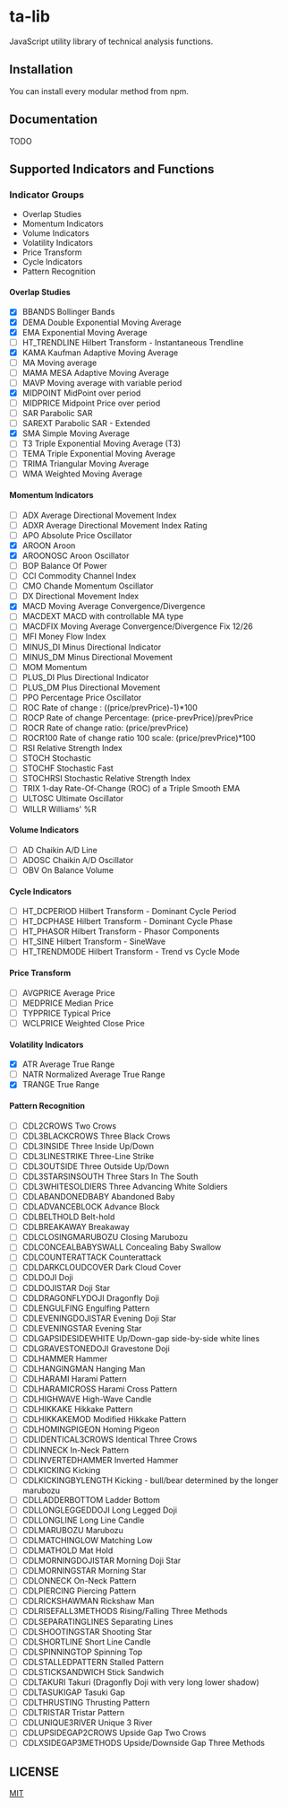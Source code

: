 # ta-lib
JavaScript utility library of technical analysis functions.

## Installation

You can install every modular method from npm.

## Documentation

TODO

## Supported Indicators and Functions

### Indicator Groups

* Overlap Studies
* Momentum Indicators
* Volume Indicators
* Volatility Indicators
* Price Transform
* Cycle Indicators
* Pattern Recognition

#### Overlap Studies

- [x] BBANDS               Bollinger Bands
- [x] DEMA                 Double Exponential Moving Average
- [x] EMA                  Exponential Moving Average
- [ ] HT_TRENDLINE         Hilbert Transform - Instantaneous Trendline
- [x] KAMA                 Kaufman Adaptive Moving Average
- [ ] MA                   Moving average
- [ ] MAMA                 MESA Adaptive Moving Average
- [ ] MAVP                 Moving average with variable period
- [x] MIDPOINT             MidPoint over period
- [ ] MIDPRICE             Midpoint Price over period
- [ ] SAR                  Parabolic SAR
- [ ] SAREXT               Parabolic SAR - Extended
- [x] SMA                  Simple Moving Average
- [ ] T3                   Triple Exponential Moving Average (T3)
- [ ] TEMA                 Triple Exponential Moving Average
- [ ] TRIMA                Triangular Moving Average
- [ ] WMA                  Weighted Moving Average

#### Momentum Indicators

- [ ] ADX                  Average Directional Movement Index
- [ ] ADXR                 Average Directional Movement Index Rating
- [ ] APO                  Absolute Price Oscillator
- [x] AROON                Aroon
- [x] AROONOSC             Aroon Oscillator
- [ ] BOP                  Balance Of Power
- [ ] CCI                  Commodity Channel Index
- [ ] CMO                  Chande Momentum Oscillator
- [ ] DX                   Directional Movement Index
- [x] MACD                 Moving Average Convergence/Divergence
- [ ] MACDEXT              MACD with controllable MA type
- [ ] MACDFIX              Moving Average Convergence/Divergence Fix 12/26
- [ ] MFI                  Money Flow Index
- [ ] MINUS_DI             Minus Directional Indicator
- [ ] MINUS_DM             Minus Directional Movement
- [ ] MOM                  Momentum
- [ ] PLUS_DI              Plus Directional Indicator
- [ ] PLUS_DM              Plus Directional Movement
- [ ] PPO                  Percentage Price Oscillator
- [ ] ROC                  Rate of change : ((price/prevPrice)-1)*100
- [ ] ROCP                 Rate of change Percentage: (price-prevPrice)/prevPrice
- [ ] ROCR                 Rate of change ratio: (price/prevPrice)
- [ ] ROCR100              Rate of change ratio 100 scale: (price/prevPrice)*100
- [ ] RSI                  Relative Strength Index
- [ ] STOCH                Stochastic
- [ ] STOCHF               Stochastic Fast
- [ ] STOCHRSI             Stochastic Relative Strength Index
- [ ] TRIX                 1-day Rate-Of-Change (ROC) of a Triple Smooth EMA
- [ ] ULTOSC               Ultimate Oscillator
- [ ] WILLR                Williams' %R

#### Volume Indicators

- [ ] AD                   Chaikin A/D Line
- [ ] ADOSC                Chaikin A/D Oscillator
- [ ] OBV                  On Balance Volume

#### Cycle Indicators

- [ ] HT_DCPERIOD          Hilbert Transform - Dominant Cycle Period
- [ ] HT_DCPHASE           Hilbert Transform - Dominant Cycle Phase
- [ ] HT_PHASOR            Hilbert Transform - Phasor Components
- [ ] HT_SINE              Hilbert Transform - SineWave
- [ ] HT_TRENDMODE         Hilbert Transform - Trend vs Cycle Mode

#### Price Transform

- [ ] AVGPRICE             Average Price
- [ ] MEDPRICE             Median Price
- [ ] TYPPRICE             Typical Price
- [ ] WCLPRICE             Weighted Close Price

#### Volatility Indicators

- [x] ATR                  Average True Range
- [ ] NATR                 Normalized Average True Range
- [x] TRANGE               True Range

#### Pattern Recognition

- [ ] CDL2CROWS            Two Crows
- [ ] CDL3BLACKCROWS       Three Black Crows
- [ ] CDL3INSIDE           Three Inside Up/Down
- [ ] CDL3LINESTRIKE       Three-Line Strike
- [ ] CDL3OUTSIDE          Three Outside Up/Down
- [ ] CDL3STARSINSOUTH     Three Stars In The South
- [ ] CDL3WHITESOLDIERS    Three Advancing White Soldiers
- [ ] CDLABANDONEDBABY     Abandoned Baby
- [ ] CDLADVANCEBLOCK      Advance Block
- [ ] CDLBELTHOLD          Belt-hold
- [ ] CDLBREAKAWAY         Breakaway
- [ ] CDLCLOSINGMARUBOZU   Closing Marubozu
- [ ] CDLCONCEALBABYSWALL  Concealing Baby Swallow
- [ ] CDLCOUNTERATTACK     Counterattack
- [ ] CDLDARKCLOUDCOVER    Dark Cloud Cover
- [ ] CDLDOJI              Doji
- [ ] CDLDOJISTAR          Doji Star
- [ ] CDLDRAGONFLYDOJI     Dragonfly Doji
- [ ] CDLENGULFING         Engulfing Pattern
- [ ] CDLEVENINGDOJISTAR   Evening Doji Star
- [ ] CDLEVENINGSTAR       Evening Star
- [ ] CDLGAPSIDESIDEWHITE  Up/Down-gap side-by-side white lines
- [ ] CDLGRAVESTONEDOJI    Gravestone Doji
- [ ] CDLHAMMER            Hammer
- [ ] CDLHANGINGMAN        Hanging Man
- [ ] CDLHARAMI            Harami Pattern
- [ ] CDLHARAMICROSS       Harami Cross Pattern
- [ ] CDLHIGHWAVE          High-Wave Candle
- [ ] CDLHIKKAKE           Hikkake Pattern
- [ ] CDLHIKKAKEMOD        Modified Hikkake Pattern
- [ ] CDLHOMINGPIGEON      Homing Pigeon
- [ ] CDLIDENTICAL3CROWS   Identical Three Crows
- [ ] CDLINNECK            In-Neck Pattern
- [ ] CDLINVERTEDHAMMER    Inverted Hammer
- [ ] CDLKICKING           Kicking
- [ ] CDLKICKINGBYLENGTH   Kicking - bull/bear determined by the longer marubozu
- [ ] CDLLADDERBOTTOM      Ladder Bottom
- [ ] CDLLONGLEGGEDDOJI    Long Legged Doji
- [ ] CDLLONGLINE          Long Line Candle
- [ ] CDLMARUBOZU          Marubozu
- [ ] CDLMATCHINGLOW       Matching Low
- [ ] CDLMATHOLD           Mat Hold
- [ ] CDLMORNINGDOJISTAR   Morning Doji Star
- [ ] CDLMORNINGSTAR       Morning Star
- [ ] CDLONNECK            On-Neck Pattern
- [ ] CDLPIERCING          Piercing Pattern
- [ ] CDLRICKSHAWMAN       Rickshaw Man
- [ ] CDLRISEFALL3METHODS  Rising/Falling Three Methods
- [ ] CDLSEPARATINGLINES   Separating Lines
- [ ] CDLSHOOTINGSTAR      Shooting Star
- [ ] CDLSHORTLINE         Short Line Candle
- [ ] CDLSPINNINGTOP       Spinning Top
- [ ] CDLSTALLEDPATTERN    Stalled Pattern
- [ ] CDLSTICKSANDWICH     Stick Sandwich
- [ ] CDLTAKURI            Takuri (Dragonfly Doji with very long lower shadow)
- [ ] CDLTASUKIGAP         Tasuki Gap
- [ ] CDLTHRUSTING         Thrusting Pattern
- [ ] CDLTRISTAR           Tristar Pattern
- [ ] CDLUNIQUE3RIVER      Unique 3 River
- [ ] CDLUPSIDEGAP2CROWS   Upside Gap Two Crows
- [ ] CDLXSIDEGAP3METHODS  Upside/Downside Gap Three Methods

## LICENSE

[MIT](./LICENSE)

